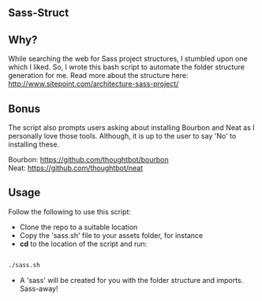Sass-Struct
-----------

## Why?

While searching the web for Sass project structures, I stumbled upon one which I liked. So, I wrote this bash script to automate the folder structure generation for me. Read more about the structure here: http://www.sitepoint.com/architecture-sass-project/

## Bonus
The script also prompts users asking about installing Bourbon and Neat as I personally love those tools. Although, it is up to the user to say 'No' to installing these.

Bourbon: https://github.com/thoughtbot/bourbon
<br>
Neat: https://github.com/thoughtbot/neat

## Usage

Follow the following to use this script:
+ Clone the repo to a suitable location
+ Copy the 'sass.sh' file to your assets folder, for instance
+ **cd** to the location of the script and run:

```Bash

./sass.sh

```
+ A 'sass' will be created for you with the folder structure and imports. Sass-away!

